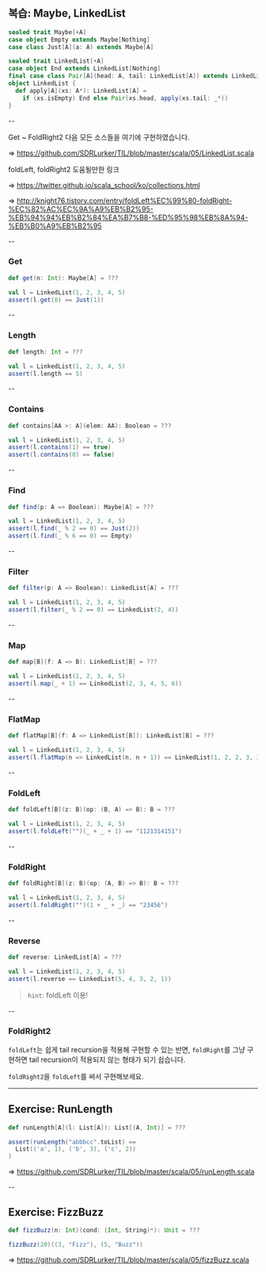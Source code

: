 ## 복습: Maybe, LinkedList

```scala
sealed trait Maybe[+A]
case object Empty extends Maybe[Nothing]
case class Just[A](a: A) extends Maybe[A]
```

```scala
sealed trait LinkedList[+A]
case object End extends LinkedList[Nothing]
final case class Pair[A](head: A, tail: LinkedList[A]) extends LinkedList[A]
object LinkedList {
  def apply[A](xs: A*): LinkedList[A] =
    if (xs.isEmpty) End else Pair(xs.head, apply(xs.tail: _*))
}
```
--

Get ~ FoldRight2 다음 모든 소스들을 여기에 구현하였습니다.

=> https://github.com/SDRLurker/TIL/blob/master/scala/05/LinkedList.scala

foldLeft, foldRight2 도움될만한 링크

=> https://twitter.github.io/scala_school/ko/collections.html

=> http://knight76.tistory.com/entry/foldLeft%EC%99%80-foldRight-%EC%82%AC%EC%9A%A9%EB%B2%95-%EB%94%94%EB%B2%84%EA%B7%B8-%ED%95%98%EB%8A%94-%EB%B0%A9%EB%B2%95

--

### Get

```scala
def get(n: Int): Maybe[A] = ???
```

```scala
val l = LinkedList(1, 2, 3, 4, 5)
assert(l.get(0) == Just(1))
```

--

### Length

```scala
def length: Int = ???
```

```scala
val l = LinkedList(1, 2, 3, 4, 5)
assert(l.length == 5)
```

--

### Contains

```scala
def contains[AA >: A](elem: AA): Boolean = ???
```

```scala
val l = LinkedList(1, 2, 3, 4, 5)
assert(l.contains(1) == true)
assert(l.contains(0) == false)
```

--

### Find

```scala
def find(p: A => Boolean): Maybe[A] = ???
```

```scala
val l = LinkedList(1, 2, 3, 4, 5)
assert(l.find(_ % 2 == 0) == Just(2))
assert(l.find(_ % 6 == 0) == Empty)
```

--

### Filter

```scala
def filter(p: A => Boolean): LinkedList[A] = ???
```

```scala
val l = LinkedList(1, 2, 3, 4, 5)
assert(l.filter(_ % 2 == 0) == LinkedList(2, 4))
```

--

### Map

```scala
def map[B](f: A => B): LinkedList[B] = ???
```

```scala
val l = LinkedList(1, 2, 3, 4, 5)
assert(l.map(_ + 1) == LinkedList(2, 3, 4, 5, 6))
```

--

### FlatMap

```scala
def flatMap[B](f: A => LinkedList[B]): LinkedList[B] = ???
```

```scala
val l = LinkedList(1, 2, 3, 4, 5)
assert(l.flatMap(n => LinkedList(n, n + 1)) == LinkedList(1, 2, 2, 3, 3, 4, 4, 5, 5, 6))
```

--

### FoldLeft

```scala
def foldLeft[B](z: B)(op: (B, A) => B): B = ???
```

```scala
val l = LinkedList(1, 2, 3, 4, 5)
assert(l.foldLeft("")(_ + _ + 1) == "1121314151")
```

--

### FoldRight

```scala
def foldRight[B](z: B)(op: (A, B) => B): B = ???
```

```scala
val l = LinkedList(1, 2, 3, 4, 5)
assert(l.foldRight("")(1 + _ + _) == "23456")
```

--

### Reverse

```scala
def reverse: LinkedList[A] = ???
```

```scala
val l = LinkedList(1, 2, 3, 4, 5)
assert(l.reverse == LinkedList(5, 4, 3, 2, 1))
```

> `hint`: foldLeft 이용!

--

### FoldRight2

`foldLeft`는 쉽게 tail recursion을 적용해 구현할 수 있는 반면, `foldRight`를 그냥 구현하면 tail recursion이 적용되지 않는 형태가 되기 쉽습니다.

`foldRight2`을 `foldLeft`를 써서 구현해보세요.

---

## Exercise: RunLength

```scala
def runLength[A](l: List[A]): List[(A, Int)] = ???
```

```scala
assert(runLength("abbbcc".toList) ==
  List(('a', 1), ('b', 3), ('c', 2))
)
```

=> https://github.com/SDRLurker/TIL/blob/master/scala/05/runLength.scala

--

## Exercise: FizzBuzz

```scala
def fizzBuzz(n: Int)(cond: (Int, String)*): Unit = ???
```

```scala
fizzBuzz(20)((3, "Fizz"), (5, "Buzz"))
```

=> https://github.com/SDRLurker/TIL/blob/master/scala/05/fizzBuzz.scala
